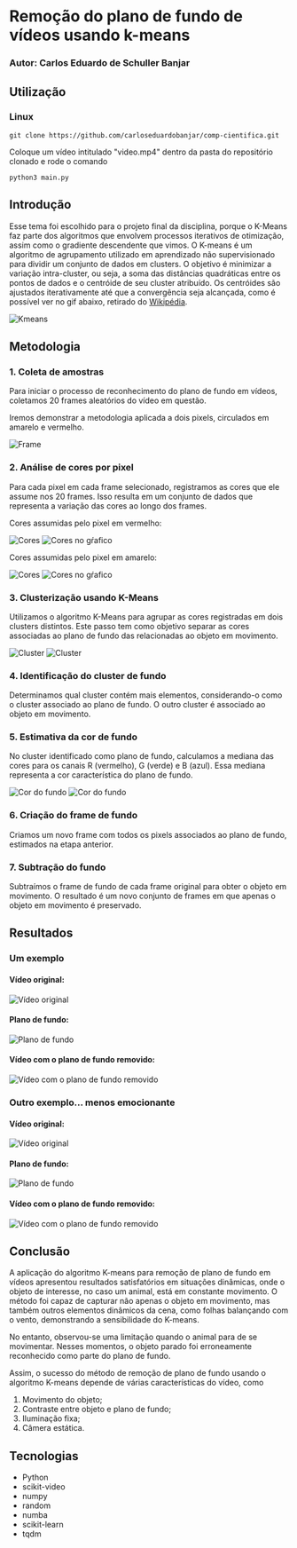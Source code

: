 # Remoção do plano de fundo de vídeos usando k-means

### Autor: Carlos Eduardo de Schuller Banjar

## Utilização

### Linux

```
git clone https://github.com/carloseduardobanjar/comp-cientifica.git
```

Coloque um vídeo intitulado "video.mp4" dentro da pasta do repositório clonado e rode o comando

```
python3 main.py
```

## Introdução

Esse tema foi escolhido para o projeto final da disciplina, porque o K-Means faz parte dos algoritmos que envolvem processos iterativos de otimização, assim como o gradiente descendente que vimos. O K-means é um algoritmo de agrupamento utilizado em aprendizado não supervisionado para dividir um conjunto de dados em clusters. O objetivo é minimizar a variação intra-cluster, ou seja, a soma das distâncias quadráticas entre os pontos de dados e o centróide de seu cluster atribuído. Os centróides são ajustados iterativamente até que a convergência seja alcançada, como é possível ver no gif abaixo, retirado do [Wikipédia](https://en.m.wikipedia.org/wiki/File:K-means_convergence.gif).

![Kmeans](assets/K-means_convergence.gif)

## Metodologia

### 1. Coleta de amostras

Para iniciar o processo de reconhecimento do plano de fundo em vídeos, coletamos 20 frames aleatórios do vídeo em questão.

Iremos demonstrar a metodologia aplicada a dois pixels, circulados em amarelo e vermelho.

![Frame](assets/imagem_com_circulos.png)

### 2. Análise de cores por pixel

Para cada pixel em cada frame selecionado, registramos as cores que ele assume nos 20 frames. Isso resulta em um conjunto de dados que representa a variação das cores ao longo dos frames.

Cores assumidas pelo pixel em vermelho:

![Cores](assets/cores_pixel_vermelho.png)
![Cores no gŕafico](assets/cores_vermelho_grafico.png)

Cores assumidas pelo pixel em amarelo:

![Cores](assets/cores_pixel_amarelo.png)
![Cores no gŕafico](assets/cores_amarelo_grafico.png)

### 3. Clusterização usando K-Means

Utilizamos o algoritmo K-Means para agrupar as cores registradas em dois clusters distintos. Este passo tem como objetivo separar as cores associadas ao plano de fundo das relacionadas ao objeto em movimento.

![Cluster](assets/cores_vermelho_cluster.png)
![Cluster](assets/cores_amarelo_cluster.png)

### 4. Identificação do cluster de fundo

Determinamos qual cluster contém mais elementos, considerando-o como o cluster associado ao plano de fundo. O outro cluster é associado ao objeto em movimento.

### 5. Estimativa da cor de fundo

No cluster identificado como plano de fundo, calculamos a mediana das cores para os canais R (vermelho), G (verde) e B (azul). Essa mediana representa a cor característica do plano de fundo.

![Cor do fundo](assets/cor_pixel_vermelho.png)
![Cor do fundo](assets/cor_pixel_amarelo.png)

### 6. Criação do frame de fundo

Criamos um novo frame com todos os pixels associados ao plano de fundo, estimados na etapa anterior.

### 7. Subtração do fundo

Subtraímos o frame de fundo de cada frame original para obter o objeto em movimento. O resultado é um novo conjunto de frames em que apenas o objeto em movimento é preservado.

## Resultados

### Um exemplo

#### Vídeo original:

![Vídeo original](video.gif)

#### Plano de fundo:

![Plano de fundo](fundo.png)

#### Vídeo com o plano de fundo removido:

![Vídeo com o plano de fundo removido](foreground.gif)

### Outro exemplo... menos emocionante

#### Vídeo original:

![Vídeo original](video2.gif)

#### Plano de fundo:

![Plano de fundo](fundo2.png)

#### Vídeo com o plano de fundo removido:

![Vídeo com o plano de fundo removido](foreground2.gif)

## Conclusão

A aplicação do algoritmo K-means para remoção de plano de fundo em vídeos apresentou resultados satisfatórios em situações dinâmicas, onde o objeto de interesse, no caso um animal, está em constante movimento. O método foi capaz de capturar não apenas o objeto em movimento, mas também outros elementos dinâmicos da cena, como folhas balançando com o vento, demonstrando a sensibilidade do K-means.

No entanto, observou-se uma limitação quando o animal para de se movimentar. Nesses momentos, o objeto parado foi erroneamente reconhecido como parte do plano de fundo.

Assim, o sucesso do método de remoção de plano de fundo usando o algoritmo K-means depende de várias características do vídeo, como

1. Movimento do objeto;
2. Contraste entre objeto e plano de fundo;
3. Iluminação fixa;
4. Câmera estática.

## Tecnologias

- Python
- scikit-video
- numpy
- random
- numba
- scikit-learn
- tqdm
